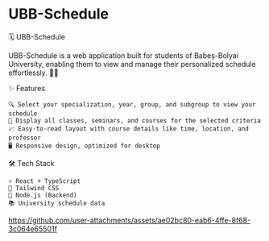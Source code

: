 # UBB-Schedule
 
🗓️ UBB-Schedule

UBB-Schedule is a web application built for students of Babeș-Bolyai University, enabling them to view and manage their personalized schedule effortlessly. 🧑‍🎓

 ✨ Features

    🔍 Select your specialization, year, group, and subgroup to view your schedule
    📅 Display all classes, seminars, and courses for the selected criteria
    📈 Easy-to-read layout with course details like time, location, and professor
    🖥️ Responsive design, optimized for desktop 
   
🛠 Tech Stack

    ⚛️ React + TypeScript
    🎨 Tailwind CSS
    🔗 Node.js (Backend)
    📚 University schedule data


https://github.com/user-attachments/assets/ae02bc80-eab6-4ffe-8f68-3c064e65501f

